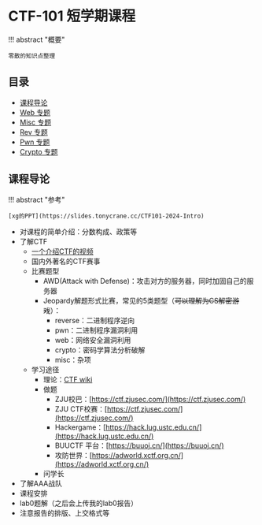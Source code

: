 # CTF-101 短学期课程

!!! abstract "概要"

    零散的知识点整理

## 目录

+ [课程导论](#课程导论)
+ [Web 专题](web/1.md)
+ [Misc 专题](misc/1.md)
+ [Rev 专题](rev/1.md)
+ [Pwn 专题](pwn.md)
+ [Crypto 专题](crypto.md)

## 课程导论

!!! abstract "参考"

    [xg的PPT](https://slides.tonycrane.cc/CTF101-2024-Intro)

+ 对课程的简单介绍：分数构成、政策等
+ 了解CTF
    + [一个介绍CTF的视频](https://www.youtube.com/watch?v=8ev9ZX9J45A&ab_channel=LiveOverflow) 
    + 国内外著名的CTF赛事
    + 比赛题型
        + AWD(Attack with Defense)：攻击对方的服务器，同时加固自己的服务器
        + Jeopardy解题形式比赛，常见的5类题型（~~可以理解为CS解密游戏~~）：
            + reverse：二进制程序逆向
            + pwn：二进制程序漏洞利用
            + web：网络安全漏洞利用
            + crypto：密码学算法分析破解
            + misc：杂项 
    + 学习途径
        + 理论：[CTF wiki](https://ctf-wiki.org/)
        + 做题
            + ZJU校巴：[https://ctf.zjusec.com/](https://ctf.zjusec.com/)
            + ZJU CTF校赛：[https://ctf.zjusec.com/](https://ctf.zjusec.com/)
            + Hackergame：[https://hack.lug.ustc.edu.cn/](https://hack.lug.ustc.edu.cn/)
            + BUUCTF 平台：[https://buuoj.cn/](https://buuoj.cn/)
            + 攻防世界：[https://adworld.xctf.org.cn/](https://adworld.xctf.org.cn/)
        + 问学长
+ 了解AAA战队
+ 课程安排
+ lab0题解（之后会上传我的lab0报告）
+ 注意报告的排版、上交格式等